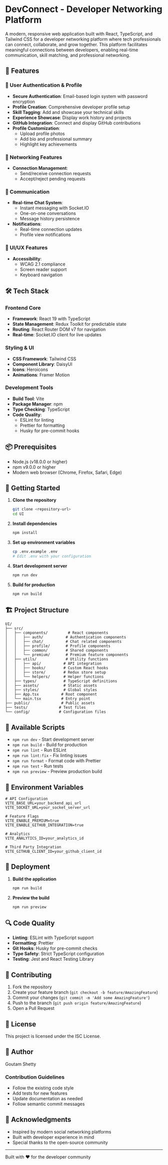 # DevConnect - Developer Networking Platform

A modern, responsive web application built with React, TypeScript, and Tailwind CSS for a developer networking platform where tech professionals can connect, collaborate, and grow together. This platform facilitates meaningful connections between developers, enabling real-time communication, skill matching, and professional networking.

## 🚀 Features

### 👤 User Authentication & Profile

- **Secure Authentication**: Email-based login system with password encryption
- **Profile Creation**: Comprehensive developer profile setup
- **Skill Tagging**: Add and showcase your technical skills
- **Experience Showcase**: Display work history and projects
- **GitHub Integration**: Connect and display GitHub contributions
- **Profile Customization**:
  - Upload profile photos
  - Add bio and professional summary
  - Highlight key achievements

### 🤝 Networking Features

- **Connection Management**:
  - Send/receive connection requests
  - Accept/reject pending requests

### 💬 Communication

- **Real-time Chat System**:
  - Instant messaging with Socket.IO
  - One-on-one conversations
  - Message history persistence
- **Notifications**:
  - Real-time connection updates
  - Profile view notifications

### 📱 UI/UX Features

- **Accessibility**:
  - WCAG 2.1 compliance
  - Screen reader support
  - Keyboard navigation

## 🛠️ Tech Stack

### Frontend Core

- **Framework**: React 19 with TypeScript
- **State Management**: Redux Toolkit for predictable state
- **Routing**: React Router DOM v7 for navigation
- **Real-time**: Socket.IO client for live updates

### Styling & UI

- **CSS Framework**: Tailwind CSS
- **Component Library**: DaisyUI
- **Icons**: Heroicons
- **Animations**: Framer Motion

### Development Tools

- **Build Tool**: Vite
- **Package Manager**: npm
- **Type Checking**: TypeScript
- **Code Quality**:
  - ESLint for linting
  - Prettier for formatting
  - Husky for pre-commit hooks

## 📦 Prerequisites

- Node.js (v18.0.0 or higher)
- npm v9.0.0 or higher
- Modern web browser (Chrome, Firefox, Safari, Edge)

## 🚀 Getting Started

1. **Clone the repository**

   ```bash
   git clone <repository-url>
   cd UI
   ```

2. **Install dependencies**

   ```bash
   npm install
   ```

3. **Set up environment variables**

   ```bash
   cp .env.example .env
   # Edit .env with your configuration
   ```

4. **Start development server**

   ```bash
   npm run dev
   ```

5. **Build for production**
   ```bash
   npm run build
   ```

## 🏗️ Project Structure

```
UI/
├── src/
│   ├── components/         # React components
│   │   ├── auth/          # Authentication components
│   │   ├── chat/          # Chat related components
│   │   ├── profile/       # Profile components
│   │   ├── common/        # Shared components
│   │   └── premium/       # Premium feature components
│   ├── utils/             # Utility functions
│   │   ├── api/          # API integration
│   │   ├── hooks/        # Custom React hooks
│   │   ├── store/        # Redux store setup
│   │   └── helpers/      # Helper functions
│   ├── types/            # TypeScript definitions
│   ├── assets/           # Static assets
│   ├── styles/           # Global styles
│   ├── App.tsx          # Root component
│   └── main.tsx         # Entry point
├── public/              # Public assets
├── tests/              # Test files
└── config/             # Configuration files
```

## 🔧 Available Scripts

- `npm run dev` - Start development server
- `npm run build` - Build for production
- `npm run lint` - Run ESLint
- `npm run lint:fix` - Fix linting issues
- `npm run format` - Format code with Prettier
- `npm run test` - Run tests
- `npm run preview` - Preview production build

## 🔐 Environment Variables

```env
# API Configuration
VITE_BASE_URL=your_backend_api_url
VITE_SOCKET_URL=your_socket_server_url

# Feature Flags
VITE_ENABLE_PREMIUM=true
VITE_ENABLE_GITHUB_INTEGRATION=true

# Analytics
VITE_ANALYTICS_ID=your_analytics_id

# Third Party Integration
VITE_GITHUB_CLIENT_ID=your_github_client_id
```

## 🚀 Deployment

1. **Build the application**

   ```bash
   npm run build
   ```

2. **Preview the build**

   ```bash
   npm run preview
   ```

## 🔍 Code Quality

- **Linting**: ESLint with TypeScript support
- **Formatting**: Prettier
- **Git Hooks**: Husky for pre-commit checks
- **Type Safety**: Strict TypeScript configuration
- **Testing**: Jest and React Testing Library

## 🤝 Contributing

1. Fork the repository
2. Create your feature branch (`git checkout -b feature/AmazingFeature`)
3. Commit your changes (`git commit -m 'Add some AmazingFeature'`)
4. Push to the branch (`git push origin feature/AmazingFeature`)
5. Open a Pull Request

## 📄 License

This project is licensed under the ISC License.

## 👤 Author

Goutam Shetty

### Contribution Guidelines

- Follow the existing code style
- Add tests for new features
- Update documentation as needed
- Follow semantic commit messages

## 🙏 Acknowledgments

- Inspired by modern social networking platforms
- Built with developer experience in mind
- Special thanks to the open-source community

---

Built with ❤️ for the developer community
